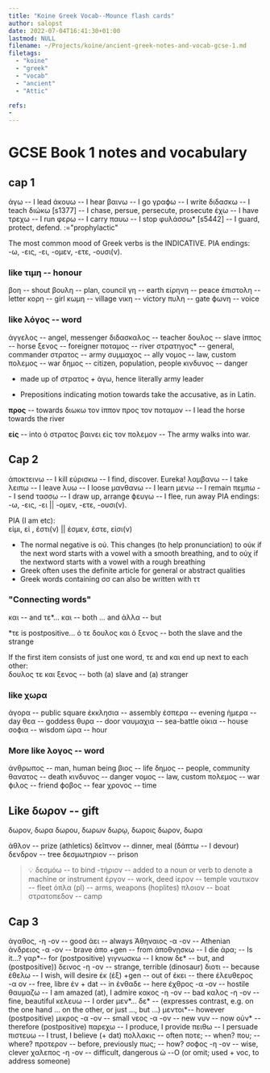```yaml
---
title: "Koine Greek Vocab--Mounce flash cards"
author: salopst
date: 2022-07-04T16:41:30+01:00
lastmod: NULL
filename: ~/Projects/koine/ancient-greek-notes-and-vocab-gcse-1.md
filetags:
  - "koine"
  - "greek"
  - "vocab"
  - "ancient"
  - "Attic"

refs: 
- 
---
```



# GCSE Book 1 notes and vocabulary

## cap 1

ἀγω      --  I lead
ἀκουω    --  I hear
βαινω    --  I go
γραϕω    --  I write
διδασκω  --  I teach
διώκω [s1377]   --  I chase, persue, persecute, prosecute
ἐχω      --  I have
τρεχω    --  I run
φερω     --  I carry
παυω     --  I stop
φυλάσσω* [s5442] --  I guard, protect, defend. :="prophylactic"

The most common mood of Greek verbs is the INDICATIVE.
PIA endings: -ω, -εις, -ει, -ομεν, -ετε, -ουσι(ν).

### like τιμη -- honour

βοη       -- shout
βουλη     -- plan, council
γη        -- earth
εἰρηνη    -- peace
ἐπιστολη  -- letter
κορη      -- girl
κωμη      -- village
νικη      -- victory
πυλη      -- gate
ϕωνη      -- voice

### like λόγος -- word

ἀγγελος    -- angel, messenger
διδασκαλος -- teacher
δουλος     -- slave
ἱππος      -- horse
ξενος      -- foreigner
ποταμος    -- river
στρατηγος* -- general, commander
στρατος    -- army
συμμαχος   -- ally
νομος      -- law, custom
πολεμος    -- war
δημος      -- citizen, population, people
κινδυνος   -- danger

* made up of στρατος + ἀγω, hence literally army leader

* Prepositions indicating motion towards take the accusative, as in Latin.

**προς** -- towards
διωκω τον ἱππον προς τον ποταμον -- I lead the horse towards the river

**εἰς**  -- into
ὁ στρατος βαινει εἰς τον πολεμον -- Τhe army walks into war.

## Cap 2

ἀποκτεινω -- I kill
εὑρισκω   -- I find, discover. Eureka!
λαμβανω   -- I take
λειπω     -- I leave
λυω       -- I loose
μανθανω   -- I learn
μενω      -- I remain
πεμπω     -- I send
τασσω     -- I draw up, arrange
ϕευγω     -- I flee, run away
PIA endings:  
-ω, -εις, -ει || -ομεν, -ετε, -ουσι(ν).

PIA (I am etc):  
εἰμι, εἰ , ἐστι(ν) || ἐσμεν, ἐστε, εἰσι(ν)

* The normal negative is οὐ. This changes (to help pronunciation) to οὐκ if the next word starts with a vowel with a smooth breathing, and to οὐχ if the nextword starts with a vowel with a rough breathing
* Greek often uses the definite article for general or abstract qualities
* Greek words containing σσ can also be written with ττ

### "Connecting words"

και      -- and
τε*… και -- both … and
ἀλλα     -- but

*τε is postpositive...
ὁ τε δουλος και ὁ ξενος -- both the slave and the strange

If the first item consists of just one word, τε and και end up next to each
other:  
δουλος τε και ξενος -- both (a) slave and (a) stranger

### like χωρα

ἀγορα     -- public square
ἐκκλησια  -- assembly
ἑσπερα    -- evening
ἡμερα     -- day
θεα       -- goddess
θυρα      -- door
ναυμαχια  -- sea-battle
οἰκια     -- house
σοϕια     -- wisdom
ὡρα       -- hour

### More like λογος -- word

ἀνθρωπος  -- man, human being
βιος      -- life
δημος     -- people, community
θανατος   -- death
κινδυνος  -- danger
νομος     -- law, custom
πολεμος   -- war
ϕιλος     -- friend
ϕοβος     -- fear
χρονος    -- time

## Like δωρον -- gift

δωρον, δωρα
δωρου, δωρων
δωρῳ, δωροις
δωρον, δωρα

ἀθλον       -- prize (athletics)
δεῖπνον     -- dinner, meal (δάπτω -- I devour)
δενδρον     -- tree
δεσμωτηριον -- prison
> 💡
> δεσμόω -- to bind
> -τήριον -- added to a noun or verb to denote a machine or instrument
ἐργον       -- work, deed
ἱερον       -- temple
ναυτικον    -- fleet
ὁπλα (pl)   -- arms, weapons (hoplites)
πλοιον      -- boat
στρατοπεδον -- camp

## Cap 3

ἀγαθος, -η -ον  -- good
ἀει             -- always
Ἀθηναιος -α -ον -- Athenian
ἀνδρειος -α -ον -- brave
ἀπο    +gen     -- from
ἀποθνῃσκω       -- I die
ἀρα;            -- Is it...?
γαρ*-- for (postpositive)
γιγνωσκω        -- I know
δε*             -- but, and (postpositive))
δεινος -η -ον   -- strange, terrible (dinosaur)
διοτι           -- because
ἐθελω           -- I wish, will desire
ἐκ (ἐξ) +gen    -- out of
ἐκει            -- there
ἐλευθερος -α ον -- free, libre
ἐν    + dat     -- in
ἐνθαδε          -- here
ἐχθρος -α -ον   -- hostile
θαυμαζω         -- I am amazed (at), I admire
κακος -η -ον    -- bad
καλος -η -ον    -- fine, beautiful
κελευω          -- I order
μεν*… δε*      -- (expresses contrast, e.g. on the one hand … on the other, or
just …, but …)
μεντοι*-- however (postpositive)
μικρος -α -ον   -- small
νεος -α -ον     -- new
νυν             -- now
οὐν*            -- therefore (postpositive)
παρεχω          -- I produce, I provide
πειθω           -- I persuade
πιστευω         -- I trust, I believe (+ dat)
πολλακις        -- often
ποτε;           -- when?
που;            -- where?
προτερον        -- before, previously
πως;            -- how?
σοϕος -η -ον    -- wise, clever
χαλεπος -η -ον    -- difficult, dangerous
ὠ               --O (or omit; used + voc, to address someone)
